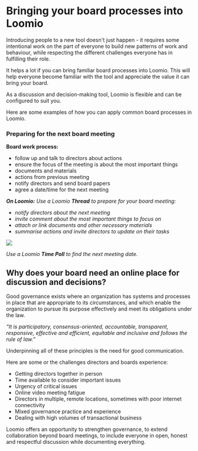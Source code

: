# Bringing your board processes into Loomio

Introducing people to a new tool doesn't just happen - it requires some intentional work on the part of everyone to build new patterns of work and behaviour, while respecting the different challenges everyone has in fulfilling their role.

It helps a lot if you can bring familiar board processes into Loomio. This will help everyone become familiar with the tool and appreciate the value it can bring your board.

As a discussion and decision-making tool, Loomio is flexible and can be configured to suit you.  

Here are some examples of how you can apply common board processes in Loomio.

### Preparing for the next board meeting
**Board work process:**
* follow up and talk to directors about actions
* ensure the focus of the meeting is about the most important things
* documents and materials
* actions from previous meeting
* notify directors and send board papers
* agree a date/time for the next meeting

***On Loomio:***
*Use a Loomio **Thread** to prepare for your board meeting:*
* *notify directors about the next meeting*
* *invite comment about the most important things to focus on*
* *attach or link documents and other necessary materials*
* *summarise actions and invite directors to update on their tasks*

![](prepare-meeting1.png)

*Use a Loomio **Time Poll** to find the next meeting date.*


## Why does your board need an online place for discussion and decisions?

Good governance exists where an organization has systems and processes in place that are appropriate to its circumstances, and which enable the organization to pursue its purpose effectively and meet its obligations under the law.

*“It is participatory, consensus-oriented, accountable, transparent, responsive, effective and efficient, equitable and inclusive and follows the rule of law.”*

Underpinning all of these principles is the need for good communication.

Here are some or the challenges directors and boards experience:

* Getting directors together in person
* Time available to consider important issues 
* Urgency of critical issues
* Online video meeting fatigue
* Directors in multiple, remote locations, sometimes with poor internet connectivity
* Mixed governance practice and experience
* Dealing with high volumes of transactional business 

Loomio offers an opportunity to strengthen governance, to extend collaboration beyond board meetings, to include everyone in open, honest and respectful discussion while documenting everything.

